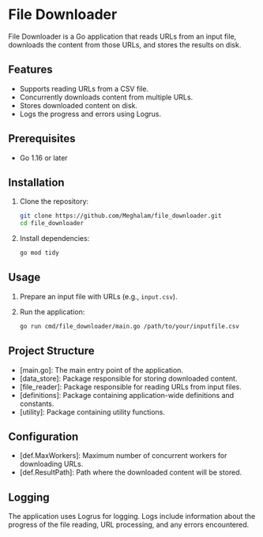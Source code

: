 # File Downloader

File Downloader is a Go application that reads URLs from an input file, downloads the content from those URLs, and stores the results on disk.

## Features

- Supports reading URLs from a CSV file.
- Concurrently downloads content from multiple URLs.
- Stores downloaded content on disk.
- Logs the progress and errors using Logrus.

## Prerequisites

- Go 1.16 or later

## Installation

1. Clone the repository:

    ```sh
    git clone https://github.com/Meghalam/file_downloader.git
    cd file_downloader
    ```

2. Install dependencies:

    ```sh
    go mod tidy
    ```

## Usage

1. Prepare an input file with URLs (e.g., `input.csv`).

2. Run the application:

    ```sh
    go run cmd/file_downloader/main.go /path/to/your/inputfile.csv
    ```

## Project Structure

- [main.go]: The main entry point of the application.
- [data_store]: Package responsible for storing downloaded content.
- [file_reader]: Package responsible for reading URLs from input files.
- [definitions]: Package containing application-wide definitions and constants.
- [utility]: Package containing utility functions.


## Configuration

- [def.MaxWorkers]: Maximum number of concurrent workers for downloading URLs.
- [def.ResultPath]: Path where the downloaded content will be stored.

## Logging

The application uses Logrus for logging. Logs include information about the progress of the file reading, URL processing, and any errors encountered.
